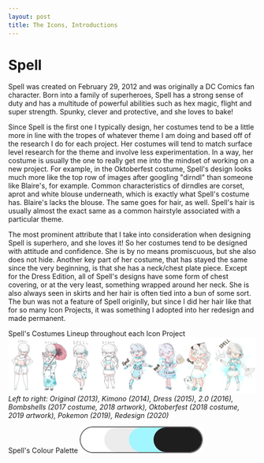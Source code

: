 ```yaml
---
layout: post
title: The Icons, Introductions
---
```

# Spell


Spell was created on February 29, 2012 and was originally a DC Comics fan character. Born into a family of superheroes, Spell has a strong sense of duty and has a multitude of powerful abilities such as hex magic, flight and super strength. Spunky, clever and protective, and she loves to bake!

Since Spell is the first one I typically design, her costumes tend to be a little more in line with the tropes of whatever theme I am doing and based off of the research I do for each project. Her costumes will tend to match surface level research for the theme and involve less experimentation. In a way, her costume is usually the one to really get me into the mindset of working on a new project. For example, in the Oktoberfest costume, Spell's design looks much more like the top row of images after googling "dirndl" than someone like Blaire's, for example. Common characteristics of dirndles are corset, aprot and white blouse underneath, which is exactly what Spell's costume has. Blaire's lacks the blouse. The same goes for hair, as well. Spell's hair is usually almost the exact same as a common hairstyle associated with a particular theme. 

The most prominent attribute that I take into consideration when designing Spell is superhero, and she loves it! So her costumes tend to be designed with attitude and confidence. She is by no means promiscuous, but she also does not hide. Another key part of her costume, that has stayed the same since the very beginning, is that she has a neck/chest plate piece. Except for the Dress Edition, all of Spell's designs have some form of chest covering, or at the very least, something wrapped around her neck. She is also always seen in skirts and her hair is often tied into a bun of some sort. The bun was not a feature of Spell originlly, but since I did her hair like that for so many Icon Projects, it was something I adopted into her redesign and made permanent. 

Spell's Costumes Lineup throughout each Icon Project
![Spell Lineup](/assets/artwork/IconProjects/IconIntros/Spell_CostumesLineup.jpg) 
_Left to right: Original (2013), Kimono (2014), Dress (2015), 2.0 (2016), Bombshells (2017 costume, 2018 artwork), Oktoberfest (2018 costume, 2019 artwork), Pokemon (2019), Redesign (2020)_

Spell's Colour Palette
![Spell Colour Palette](/assets/artwork/IconProjects/IconIntros/Spell_ColourPalette.jpg) 
